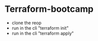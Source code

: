# Terraform-bootcamp

* clone the reop
* run in the cli "terraform init"
* run in the cli "terraform apply"

